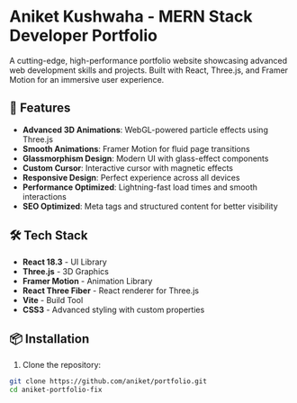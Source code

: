 # Aniket Kushwaha - MERN Stack Developer Portfolio

A cutting-edge, high-performance portfolio website showcasing advanced web development skills and
projects. Built with React, Three.js, and Framer Motion for an immersive user experience.

## 🚀 Features

- **Advanced 3D Animations**: WebGL-powered particle effects using Three.js
- **Smooth Animations**: Framer Motion for fluid page transitions
- **Glassmorphism Design**: Modern UI with glass-effect components
- **Custom Cursor**: Interactive cursor with magnetic effects
- **Responsive Design**: Perfect experience across all devices
- **Performance Optimized**: Lightning-fast load times and smooth interactions
- **SEO Optimized**: Meta tags and structured content for better visibility

## 🛠️ Tech Stack

- **React 18.3** - UI Library
- **Three.js** - 3D Graphics
- **Framer Motion** - Animation Library
- **React Three Fiber** - React renderer for Three.js
- **Vite** - Build Tool
- **CSS3** - Advanced styling with custom properties

## 📦 Installation

1. Clone the repository:

```bash
git clone https://github.com/aniket/portfolio.git
cd aniket-portfolio-fix
```
